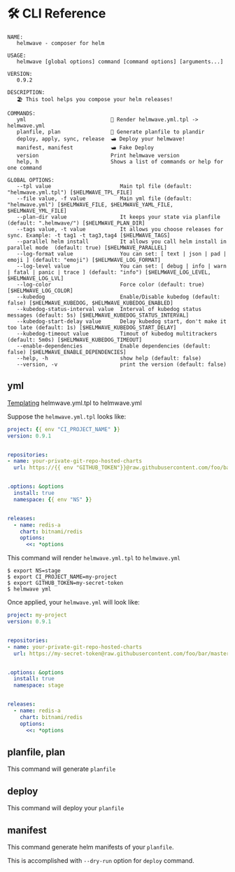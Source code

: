 # 🛠 CLI Reference

```
NAME:
   helmwave - composer for helm

USAGE:
   helmwave [global options] command [command options] [arguments...]

VERSION:
   0.9.2

DESCRIPTION:
   🏖 This tool helps you compose your helm releases!

COMMANDS:
   yml                           📄 Render helmwave.yml.tpl -> helmwave.yml
   planfile, plan                📜 Generate planfile to plandir
   deploy, apply, sync, release  🛥 Deploy your helmwave!
   manifest, manifest            🛥 Fake Deploy
   version                       Print helmwave version
   help, h                       Shows a list of commands or help for one command

GLOBAL OPTIONS:
   --tpl value                      Main tpl file (default: "helmwave.yml.tpl") [$HELMWAVE_TPL_FILE]
   --file value, -f value           Main yml file (default: "helmwave.yml") [$HELMWAVE_FILE, $HELMWAVE_YAML_FILE, $HELMWAVE_YML_FILE]
   --plan-dir value                 It keeps your state via planfile (default: ".helmwave/") [$HELMWAVE_PLAN_DIR]
   --tags value, -t value           It allows you choose releases for sync. Example: -t tag1 -t tag3,tag4 [$HELMWAVE_TAGS]
   --parallel helm install          It allows you call helm install in parallel mode  (default: true) [$HELMWAVE_PARALLEL]
   --log-format value               You can set: [ text | json | pad | emoji ] (default: "emoji") [$HELMWAVE_LOG_FORMAT]
   --log-level value                You can set: [ debug | info | warn  | fatal | panic | trace ] (default: "info") [$HELMWAVE_LOG_LEVEL, $HELMWAVE_LOG_LVL]
   --log-color                      Force color (default: true) [$HELMWAVE_LOG_COLOR]
   --kubedog                        Enable/Disable kubedog (default: false) [$HELMWAVE_KUBEDOG, $HELMWAVE_KUBEDOG_ENABLED]
   --kubedog-status-interval value  Interval of kubedog status messages (default: 5s) [$HELMWAVE_KUBEDOG_STATUS_INTERVAL]
   --kubedog-start-delay value      Delay kubedog start, don't make it too late (default: 1s) [$HELMWAVE_KUBEDOG_START_DELAY]
   --kubedog-timeout value          Timout of kubedog multitrackers (default: 5m0s) [$HELMWAVE_KUBEDOG_TIMEOUT]
   --enable-dependencies            Enable dependencies (default: false) [$HELMWAVE_ENABLE_DEPENDENCIES]
   --help, -h                       show help (default: false)
   --version, -v                    print the version (default: false)
```

## yml

[Templating](/tpl) helmwave.yml.tpl to helmwave.yml



Suppose the `helmwave.yml.tpl` looks like:

```yaml
project: {{ env "CI_PROJECT_NAME" }}
version: 0.9.1


repositories:
- name: your-private-git-repo-hosted-charts
  url: https://{{ env "GITHUB_TOKEN"}}@raw.githubusercontent.com/foo/bar/master/


.options: &options
  install: true
  namespace: {{ env "NS" }}


releases:
  - name: redis-a
    chart: bitnami/redis
    options:
      <<: *options
```

This command will render `helmwave.yml.tpl` to `helmwave.yml`

```shell
$ export NS=stage
$ export CI_PROJECT_NAME=my-project
$ export GITHUB_TOKEN=my-secret-token
$ helmwave yml
```

Once applied, your `helmwave.yml` will look like:

```yaml
project: my-project
version: 0.9.1


repositories:
- name: your-private-git-repo-hosted-charts
  url: https://my-secret-token@raw.githubusercontent.com/foo/bar/master/


.options: &options
  install: true
  namespace: stage


releases:
  - name: redis-a
    chart: bitnami/redis
    options:
      <<: *options
```

## planfile, plan

This command will generate `planfile`


## deploy

This command will deploy your `planfile`

## manifest

This command generate helm manifests of your `planfile`.

This is accomplished  with `--dry-run` option for `deploy` command.

